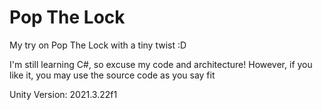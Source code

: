 # Pop The Lock
 
My try on Pop The Lock with a tiny twist :D

I'm still learning C#, so excuse my code and architecture! However, if you like it, you may use the source code as you say fit

Unity Version: 2021.3.22f1
